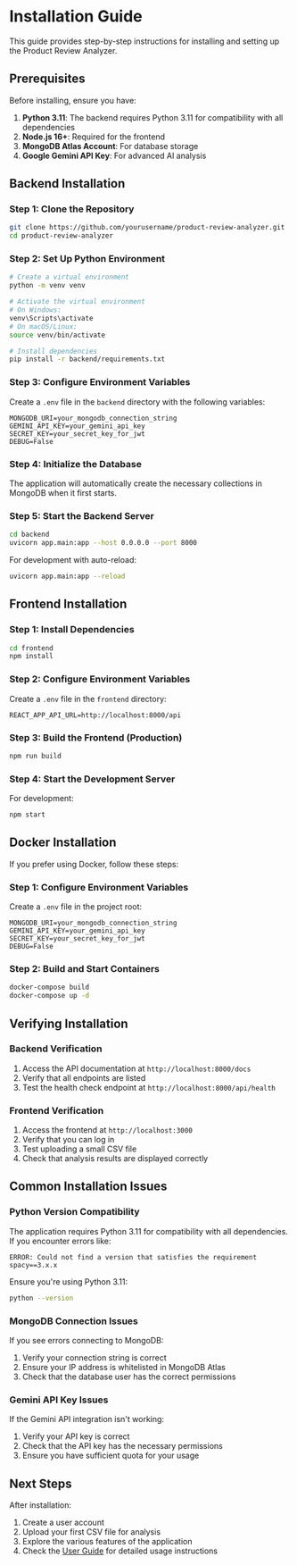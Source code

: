 # Installation Guide

This guide provides step-by-step instructions for installing and setting up the Product Review Analyzer.

## Prerequisites

Before installing, ensure you have:

1. **Python 3.11**: The backend requires Python 3.11 for compatibility with all dependencies
2. **Node.js 16+**: Required for the frontend
3. **MongoDB Atlas Account**: For database storage
4. **Google Gemini API Key**: For advanced AI analysis

## Backend Installation

### Step 1: Clone the Repository

```bash
git clone https://github.com/yourusername/product-review-analyzer.git
cd product-review-analyzer
```

### Step 2: Set Up Python Environment

```bash
# Create a virtual environment
python -m venv venv

# Activate the virtual environment
# On Windows:
venv\Scripts\activate
# On macOS/Linux:
source venv/bin/activate

# Install dependencies
pip install -r backend/requirements.txt
```

### Step 3: Configure Environment Variables

Create a `.env` file in the `backend` directory with the following variables:

```
MONGODB_URI=your_mongodb_connection_string
GEMINI_API_KEY=your_gemini_api_key
SECRET_KEY=your_secret_key_for_jwt
DEBUG=False
```

### Step 4: Initialize the Database

The application will automatically create the necessary collections in MongoDB when it first starts.

### Step 5: Start the Backend Server

```bash
cd backend
uvicorn app.main:app --host 0.0.0.0 --port 8000
```

For development with auto-reload:

```bash
uvicorn app.main:app --reload
```

## Frontend Installation

### Step 1: Install Dependencies

```bash
cd frontend
npm install
```

### Step 2: Configure Environment Variables

Create a `.env` file in the `frontend` directory:

```
REACT_APP_API_URL=http://localhost:8000/api
```

### Step 3: Build the Frontend (Production)

```bash
npm run build
```

### Step 4: Start the Development Server

For development:

```bash
npm start
```

## Docker Installation

If you prefer using Docker, follow these steps:

### Step 1: Configure Environment Variables

Create a `.env` file in the project root:

```
MONGODB_URI=your_mongodb_connection_string
GEMINI_API_KEY=your_gemini_api_key
SECRET_KEY=your_secret_key_for_jwt
DEBUG=False
```

### Step 2: Build and Start Containers

```bash
docker-compose build
docker-compose up -d
```

## Verifying Installation

### Backend Verification

1. Access the API documentation at `http://localhost:8000/docs`
2. Verify that all endpoints are listed
3. Test the health check endpoint at `http://localhost:8000/api/health`

### Frontend Verification

1. Access the frontend at `http://localhost:3000`
2. Verify that you can log in
3. Test uploading a small CSV file
4. Check that analysis results are displayed correctly

## Common Installation Issues

### Python Version Compatibility

The application requires Python 3.11 for compatibility with all dependencies. If you encounter errors like:

```
ERROR: Could not find a version that satisfies the requirement spacy==3.x.x
```

Ensure you're using Python 3.11:

```bash
python --version
```

### MongoDB Connection Issues

If you see errors connecting to MongoDB:

1. Verify your connection string is correct
2. Ensure your IP address is whitelisted in MongoDB Atlas
3. Check that the database user has the correct permissions

### Gemini API Key Issues

If the Gemini API integration isn't working:

1. Verify your API key is correct
2. Check that the API key has the necessary permissions
3. Ensure you have sufficient quota for your usage

## Next Steps

After installation:

1. Create a user account
2. Upload your first CSV file for analysis
3. Explore the various features of the application
4. Check the [User Guide](../features/user-guide.md) for detailed usage instructions
